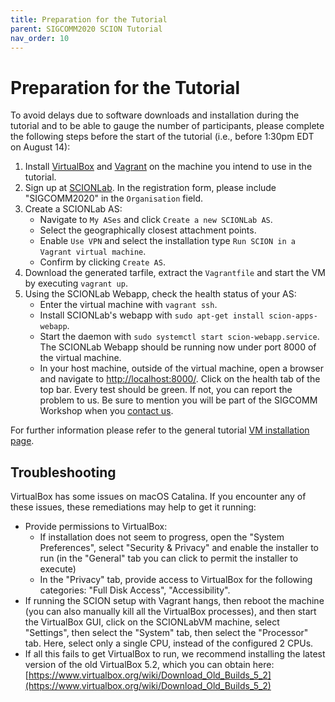 ```yaml
---
title: Preparation for the Tutorial
parent: SIGCOMM2020 SCION Tutorial
nav_order: 10
---
```


# Preparation for the Tutorial

To avoid delays due to software downloads and installation during the tutorial and to be able to gauge the number of participants, please complete the following steps before the start of the tutorial (i.e., before 1:30pm EDT on August 14):

1. Install [VirtualBox](https://www.virtualbox.org/wiki/Downloads) and [Vagrant](https://www.vagrantup.com/downloads.html) on the machine you intend to use in the tutorial.
2. Sign up at [SCIONLab](https://www.scionlab.org). In the registration form, please include "SIGCOMM2020" in the `Organisation` field.
3. Create a SCIONLab AS:
   * Navigate to `My ASes` and click `Create a new SCIONLab AS`.
   * Select the geographically closest attachment points.
   * Enable `Use VPN` and select the installation type `Run SCION in a Vagrant virtual machine`.
   * Confirm by clicking `Create AS`.
4. Download the generated tarfile, extract the `Vagrantfile` and start the VM by executing `vagrant up`.
5. Using the SCIONLab Webapp, check the health status of your AS:
   * Enter the virtual machine with `vagrant ssh`.
   * Install SCIONLab's webapp with `sudo apt-get install scion-apps-webapp`.
   * Start the daemon with `sudo systemctl start scion-webapp.service`. The SCIONLab Webapp should be running now under port 8000 of the virtual machine. 
   * In your host machine, outside of the virtual machine, open a browser and navigate to [http://localhost:8000/](http://localhost:8000/). Click on the health tab of the top bar. Every test should be green. If not, you can report the problem to us. Be sure to mention you will be part of the SIGCOMM Workshop when you [contact us](https://docs.scionlab.org/#contact).

For further information please refer to the general tutorial [VM installation page](../install/vm.html).


## Troubleshooting

VirtualBox has some issues on macOS Catalina. If you encounter any of these issues, these remediations may help to get it running:
- Provide permissions to VirtualBox:
  - If installation does not seem to progress, open the "System Preferences", select "Security & Privacy" and enable the installer to run (in the "General" tab you can click to permit the installer to execute)
  - In the "Privacy" tab, provide access to VirtualBox for the following categories: "Full Disk Access", "Accessibility".
- If running the SCION setup with Vagrant hangs, then reboot the machine (you can also manually kill all the VirtualBox processes), and then start the VirtualBox GUI, click on the SCIONLabVM machine, select "Settings", then select the "System" tab, then select the "Processor" tab. Here, select only a single CPU, instead of the configured 2 CPUs.
- If all this fails to get VirtualBox to run, we recommend installing the latest version of the old VirtualBox 5.2, which you can obtain here:
  [https://www.virtualbox.org/wiki/Download_Old_Builds_5_2](https://www.virtualbox.org/wiki/Download_Old_Builds_5_2)

